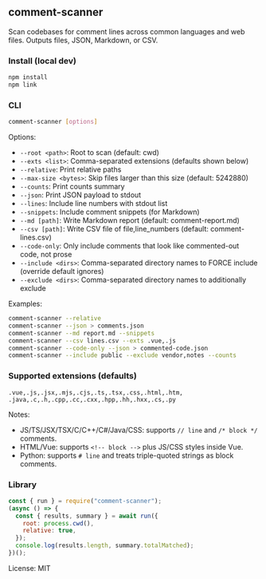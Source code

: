 ## comment-scanner

Scan codebases for comment lines across common languages and web files. Outputs files, JSON, Markdown, or CSV.

### Install (local dev)

```bash
npm install
npm link
```

### CLI

```bash
comment-scanner [options]
```

Options:

- `--root <path>`: Root to scan (default: cwd)
- `--exts <list>`: Comma-separated extensions (defaults shown below)
- `--relative`: Print relative paths
- `--max-size <bytes>`: Skip files larger than this size (default: 5242880)
- `--counts`: Print counts summary
- `--json`: Print JSON payload to stdout
- `--lines`: Include line numbers with stdout list
- `--snippets`: Include comment snippets (for Markdown)
- `--md [path]`: Write Markdown report (default: comment-report.md)
- `--csv [path]`: Write CSV file of file,line_numbers (default: comment-lines.csv)
- `--code-only`: Only include comments that look like commented-out code, not prose
- `--include <dirs>`: Comma-separated directory names to FORCE include (override default ignores)
- `--exclude <dirs>`: Comma-separated directory names to additionally exclude

Examples:

```bash
comment-scanner --relative
comment-scanner --json > comments.json
comment-scanner --md report.md --snippets
comment-scanner --csv lines.csv --exts .vue,.js
comment-scanner --code-only --json > commented-code.json
comment-scanner --include public --exclude vendor,notes --counts
```

### Supported extensions (defaults)

```
.vue,.js,.jsx,.mjs,.cjs,.ts,.tsx,.css,.html,.htm,
.java,.c,.h,.cpp,.cc,.cxx,.hpp,.hh,.hxx,.cs,.py
```

Notes:

- JS/TS/JSX/TSX/C/C++/C#/Java/CSS: supports `// line` and `/* block */` comments.
- HTML/Vue: supports `<!-- block -->` plus JS/CSS styles inside Vue.
- Python: supports `# line` and treats triple-quoted strings as block comments.

### Library

```js
const { run } = require("comment-scanner");
(async () => {
  const { results, summary } = await run({
    root: process.cwd(),
    relative: true,
  });
  console.log(results.length, summary.totalMatched);
})();
```

License: MIT
